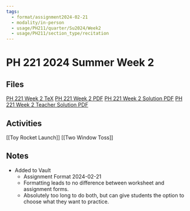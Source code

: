 ```yaml
---
tags:
  - format/assignment2024-02-21
  - modality/in-person
  - usage/PH211/quarter/Su2024/Week2
  - usage/PH211/section_type/recitation
---
```

# PH 221 2024 Summer Week 2
## Files
[PH 221 Week 2 TeX](211_Summer/Recitation/Week_2/PH_221_Week_2.tex)
[PH 221 Week 2 PDF](211_Summer/Recitation/Week_2/PH_221_Week_2.pdf)
[PH 221 Week 2 Solution PDF](211_Summer/Recitation/Week_2/PH_221_Week_2-Solution.pdf)
[PH 221 Week 2 Teacher Solution PDF](211_Summer/Recitation/Week_2/PH_221_Week_2-Teacher_Solution.pdf)
## Activities
[[Toy Rocket Launch]]
[[Two Window Toss]]
## Notes
* Added to Vault
	* Assignment Format 2024-02-21
	* Formatting leads to no difference between worksheet and assignment forms.
	* Absolutely too long to do both, but can give students the option to choose what they want to practice.